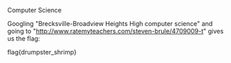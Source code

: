 Computer Science

Googling "Brecksville-Broadview Heights High computer science" and going to "http://www.ratemyteachers.com/steven-brule/4709009-t" gives us the flag:

flag{drumpster_shrimp}